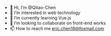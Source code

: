 - 👋 Hi, I’m @Qitao-Chen
- 👀 I’m interested in web technology
- 🌱 I’m currently learning Vue.js
- 💞️ I’m looking to collaborate on front-end works
- 📫 How to reach me eric.chen18@foxmail.com

<!---
Qitao-Chen/Qitao-Chen is a ✨ special ✨ repository because its `README.md` (this file) appears on your GitHub profile.
You can click the Preview link to take a look at your changes.
--->
